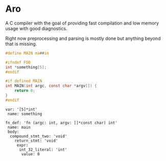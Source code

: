 # Aro
A C compiler with the goal of providing fast compilation and low memory usage with good diagnostics.

Right now preprocessing and parsing is mostly done but anything beyond that is missing.
```c
#define MAIN ma##in

#ifndef FOO
int *something[5];
#endif

#if defined MAIN
int MAIN(int argc, const char *argv[]) {
    return 0;
}
#endif
```
```
var: '[5]*int'
 name: something

fn_def: 'fn (argc: int, argv: []*const char) int'
 name: main
 body:
  compound_stmt_two: 'void'
    return_stmt: 'void'
     expr:
      int_32_literal: 'int'
       value: 0
```